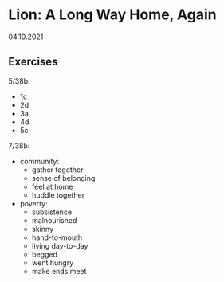 # Lion: A Long Way Home, Again

04.10.2021

## Exercises

5/38b:

- 1c
- 2d
- 3a
- 4d
- 5c

7/38b:

- community:
  - gather together
  - sense of belonging
  - feel at home
  - huddle together
- poverty:
  - subsistence
  - malnourished
  - skinny
  - hand-to-mouth
  - living day-to-day
  - begged
  - went hungry
  - make ends meet
